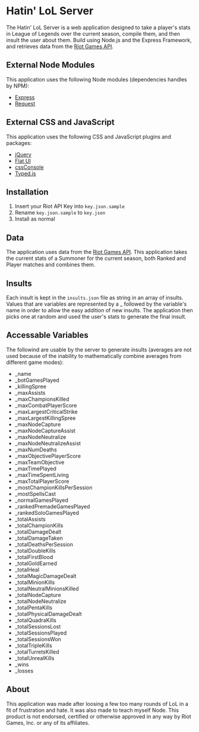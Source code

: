 Hatin' LoL Server
=================
The Hatin' LoL Server is a web application designed to take a player's stats in League of Legends over the current season, compile them, and then insult the user about them.  Build using Node.js and the Express Framework, and retrieves data from the [Riot Games API](https://developer.riotgames.com/ "Riot Games API").

External Node Modules
---------------------
This application uses the following Node modules (dependencies handles by NPM):
- [Express](http://expressjs.com/ "Express")
- [Request](https://github.com/mikeal/request "Request")

External CSS and JavaScript
---------------------------
This application uses the following CSS and JavaScript plugins and packages:
- [jQuery](http://jquery.com "jQuery")
- [Flat UI](http://designmodo.github.io/Flat-UI/ "Flat UI")
- [cssConsole](https://github.com/michalkow/cssConsole "cssConsole")
- [Typed.js](http://www.mattboldt.com/demos/typed-js/ "Typed.js")

Installation
------------
1. Insert your Riot API Key into `key.json.sample`
2. Rename `key.json.sample` to `key.json`
3. Install as normal

Data
----
The application uses data from the [Riot Games API](https://developer.riotgames.com/ "Riot Games API").  This application takes the current stats of a Summoner for the current season, both Ranked and Player matches and combines them.

Insults
-------
Each insult is kept in the `insults.json` file as string in an array of insults.  Values that are variables are represented by a _ followed by the variable's name in order to allow the easy addition of new insults.  The application then picks one at random and used the user's stats to generate the final insult.

Accessable Variables
---------------------
The followind are usable by the server to generate insults (averages are not used because of the inability to mathematically combine averages from different game modes):
- _name
- _botGamesPlayed
- _killingSpree
- _maxAssists
- _maxChampionsKilled
- _maxCombatPlayerScore
- _maxLargestCriticalStrike
- _maxLargestKillingSpree
- _maxNodeCapture
- _maxNodeCaptureAssist
- _maxNodeNeutralize
- _maxNodeNeutralizeAssist
- _maxNumDeaths
- _maxObjectivePlayerScore
- _maxTeamObjective
- _maxTimePlayed
- _maxTimeSpentLiving
- _maxTotalPlayerScore
- _mostChampionKillsPerSession
- _mostSpellsCast
- _normalGamesPlayed
- _rankedPremadeGamesPlayed
- _rankedSoloGamesPlayed
- _totalAssists
- _totalChampionKills
- _totalDamageDealt
- _totalDamageTaken
- _totalDeathsPerSession
- _totalDoubleKills
- _totalFirstBlood
- _totalGoldEarned
- _totalHeal
- _totalMagicDamageDealt
- _totalMinionKills
- _totalNeutralMinionsKilled
- _totalNodeCapture
- _totalNodeNeutralize
- _totalPentaKills
- _totalPhysicalDamageDealt
- _totalQuadraKills
- _totalSessionsLost
- _totalSessionsPlayed
- _totalSessionsWon
- _totalTripleKills
- _totalTurretsKilled
- _totalUnrealKills
- _wins
- _losses

About
-----
This application was made after loosing a few too many rounds of LoL in a fit of frustration and hate.  It was also made to teach myself Node.  This product is not endorsed, certified or otherwise approved in any way by Riot Games, Inc. or any of its affiliates.